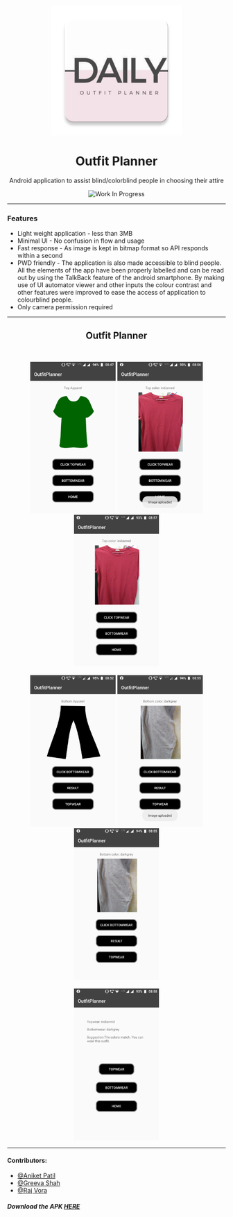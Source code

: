 <p align="center">
  <a href="https://github.com/raj-vora/OutfitPlanner" rel="noopener">
  <img width=300px src="./Images/logo.png" alt="Outfit-Planner-Logo"></a>
</p>

<h1 align='middle'>Outfit Planner</h1>
<p align='middle' /> Android application to assist blind/colorblind people in choosing their attire

<div align="center">

![Work In Progress](https://img.shields.io/badge/Work-In%20Progress-Green.svg)

------------------------------------------
</div>

### Features

- Light weight application - less than 3MB
- Minimal UI - No confusion in flow and usage
- Fast response - As image is kept in bitmap format so API responds within a second
- PWD friendly - The application is also made accessible to blind people. All the elements of the app have been properly labelled and can be read out by using the TalkBack feature of the android smartphone. By making use of UI automator viewer and other inputs the colour contrast and other features were improved to ease the access of application to colourblind people.
- Only camera permission required

------------------------------------------

<div align="center">

<h2> Outfit Planner </h2>
<br>
<p align = "center">
<img src="./Images/Screenshot_Top1.png" height="350px">
<img src="./Images/Screenshot_Top2.png" height="350px">
<img src="./Images/Screenshot_Top3.png" height="350px">
<br>
<br>
<img src="./Images/Screenshot_Bottom1.png" height="350px">
<img src="./Images/Screenshot_Bottom2.png" height="350px">
<img src="./Images/Screenshot_Bottom3.png" height="350px">
<br>
<br>
<img src="./Images/Screenshot_Verdict.png" height="350px">
</p>
</div>

------------------------------------------

#### Contributors:
- [@Aniket Patil](https://github.com/aniketp319)
- [@Greeva Shah](https://github.com/greevashah)
- [@Raj Vora](https://github.com/raj-vora)

##### Download the APK [HERE](http://drive.google.com/uc?export=download&id=1bYrZuFSWBl0lN1Km4prO9nU1zDwvXTrR)
